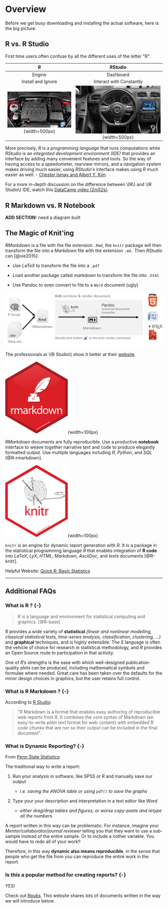 # Overview




Before we get busy downloading and installing the actual software, here is the big picture.



## R vs. R Studio

First time users often confuse by all the different uses of the letter "R". 

| $R$ | $R Studio$ |
|:---:|:-----------:|
| Engine | Dashboard |
| Install and Ignore | Interact with Constantly | 
| ![](images/car_engine.jpg){width=500px} | ![](images/car_dashboard.jpg){width=500px} |


More precisely, $R$ is a *programming language* that runs computations while $R Studio$ is an *integrated development environment (IDE)* that provides an interface by adding many convenient features and tools. So the way of having access to a speedometer, rearview mirrors, and a navigation system makes driving much easier, using $RStudio’s$ interface makes using $R$ much easier as well.  - [Chester Ismay and Albert Y. Kim](https://ismayc.github.io/moderndive/index.html)




<div class="rmdlink">
<p>For a more in-depth discussion on the difference between <span class="math inline">\(R\)</span> and <span class="math inline">\(R Studio\)</span> IDE, watch this <a href="https://campus.datacamp.com/courses/working-with-the-rstudio-ide-part-1/orientation?ex=1">DataCamp video (2m52s)</a>.</p>
</div>



## R Markdown vs. R Notebook



<div class="rmdconstruct">
<p><strong>ADD SECTION:</strong> need a diagram built</p>
</div>





## The Magic of Knit'ing

$R Markdown$ is a file with the file extension `.Rmd`, the `knitr` package will then transform the file into a *Markdown* file with the extension `.md.` Then $R Studio$ can [@xie2015]:

  * Use $LaTeX$ to transform the file into a `.pdf` 
    
  * Load another package called $markdown$ to transform the file into `.html`   
    
  * Use Pandoc to even convert to file to a `Word` document (ugly)

![](images/processRStudio.png)



<div class="rmdlink">
<p>The professionals ar <span class="math inline">\(R Studio\)</span> show it better at their <a href="https://rmarkdown.rstudio.com/index.html">website</a>.</p>
</div>



![](images/hex/rmarkdown-200x232.png){width=100px}

 
$R Markdown$ documents are fully reproducible. Use a productive **notebook** interface to weave together narrative text and code to produce elegantly formatted output. Use multiple languages including $R$, $Python$, and $SQL$ [@R-rmarkdown].


![](images/hex/knitr-200x232.png){width=100px}


`knitr` is an engine for dynamic report generation with $R$. It is a package in the statistical programming language $R$ that enables integration of **R code** into $LaTeX$, $LyX$, $HTML$, $Markdown$, $AsciiDoc$, and $text$s documents [@R-knitr].



<div class="rmdlink">
<p>Helpful Website: <a href="https://www.statmethods.net/stats/index.html">Quick R: Basic Statistics</a></p>
</div>



-------------

## Additional FAQs 



### What is R ? {-}

> $R$ is a language and environment for statistical computing and graphics. [@R-base]

$R$ provides a wide variety of **statistical** *(linear and nonlinear modelling, classical statistical tests, time-series analysis, classification, clustering, ...)* and **graphical** techniques, and is highly extensible. The $S$ language is often the vehicle of choice for research in statistical methodology, and $R$ provides an Open Source route to participation in that activity.

One of $R$’s strengths is the ease with which well-designed publication-quality plots can be produced, including mathematical symbols and formulae where needed. Great care has been taken over the defaults for the minor design choices in graphics, but the user retains full control.



### What is R Markdown ? {-}

According to [R Studio](www.rstudio.com):

> "R Markdown is a format that enables easy authoring of reproducible web reports from R. It combines the core syntax of Markdown (an easy-to-write *plain text* format for web content) with embedded *$R$ code chunks* that are run so their output can be included in the final document".





### What is Dynamic Reporting? {-}

From [Penn State Statistics](https://onlinecourses.science.psu.edu/statprogram/markdown): 

The traditional way to write a report:

1. Run your analysis in software, like SPSS or R and manually save our output
    * *i.e. saving the ANOVA table or using `pdf()` to save the graphs*  


2. Type your your description and interpretation in a text editor like *Word*
    * *either drag/drop tables and figures, or worse copy-paste and retype all the numbers*


A report written in this way can be problematic.  For instance, imagine your *Mentor/collaborator/journal reviewer*  telling you that they want to use a sub-sample instead of the entire sample. Or to include a nother variable.  You would have to redo all of your work!! 

Therefore, in this way **dynamic also means reproducible**, in the sense that people who get the file from you can reproduce the entire work in the report.






### Is this a popular method for creating reports? {-}

YES!

<div class="rmdlink">
<p>Check out <a href="http://rpubs.com/">Rpubs</a>. This website shares lots of documents written in the way we will introduce below.</p>
</div>





